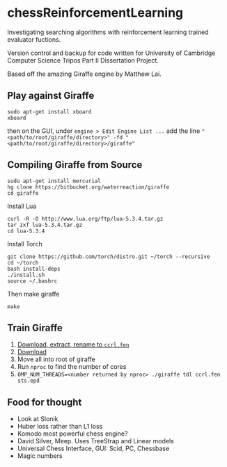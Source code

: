 # chessReinforcementLearning
Investigating searching algorithms with reinforcement learning trained evaluator fuctions.

Version control and backup for code written for University of Cambridge Computer Science Tripos Part II Dissertation Project.

Based off the amazing Giraffe engine by Matthew Lai.

## Play against Giraffe
```
sudo apt-get install xboard
xboard
```
then on the GUI, under `engine > Edit Engine List ...` add the line `"<path/to/root/giraffe/directory>" -fd "<path/to/root/giraffe/directory>/giraffe"`


## Compiling Giraffe from Source

```
sudo apt-get install mercurial
hg clone https://bitbucket.org/waterreaction/giraffe
cd giraffe
```
Install Lua
```
curl -R -O http://www.lua.org/ftp/lua-5.3.4.tar.gz
tar zxf lua-5.3.4.tar.gz
cd lua-5.3.4
```
Install Torch
```
git clone https://github.com/torch/distro.git ~/torch --recursive
cd ~/torch
bash install-deps
./install.sh
source ~/.bashrc
```
Then make giraffe
```
make
```

## Train Giraffe
1. [Download, extract, rename to `ccrl.fen`](https://bitbucket.org/waterreaction/giraffe/downloads/ccrl4040_shuffled_5M.epd.gz)
2. [Download](https://bitbucket.org/waterreaction/giraffe/downloads/sts.epd)
3. Move all into root of giraffe
3. Run `nproc` to find the number of cores
4. `OMP_NUM_THREADS=<number returned by nproc> ./giraffe tdl ccrl.fen sts.epd`

## Food for thought

* Look at Slonik
* Huber loss rather than L1 loss
* Komodo most powerful chess engine?
* David Silver, Meep. Uses TreeStrap and Linear models
* Universal Chess Interface, GUI: Scid, PC, Chessbase
* Magic numbers
